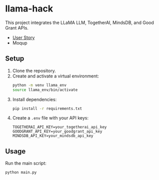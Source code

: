 # llama-hack

This project integrates the LLaMA LLM, TogetherAI, MindsDB, and Good Grant APIs.
- [User Story](https://docs.google.com/document/d/1DNubRJbQVePpBDWAgUaSkvNMG6MHsrJU_3-_Ixdrzfk/edit?usp=sharing)
- Moqup


## Setup

1. Clone the repository.
2. Create and activate a virtual environment:
    ```bash
    python -m venv llama_env
    source llama_env/bin/activate
    ```
3. Install dependencies:
    ```bash
    pip install -r requirements.txt
    ```
4. Create a `.env` file with your API keys:
    ```
    TOGETHERAI_API_KEY=your_togetherai_api_key
    GOODGRANT_API_KEY=your_goodgrant_api_key
    MINDSDB_API_KEY=your_mindsdb_api_key
    ```

## Usage

Run the main script:
```bash
python main.py
